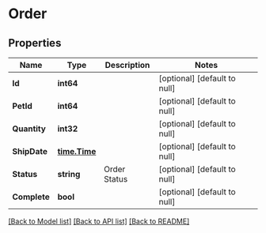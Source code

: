 # Order

## Properties
Name | Type | Description | Notes
------------ | ------------- | ------------- | -------------
**Id** | **int64** |  | [optional] [default to null]
**PetId** | **int64** |  | [optional] [default to null]
**Quantity** | **int32** |  | [optional] [default to null]
**ShipDate** | [**time.Time**](time.Time.md) |  | [optional] [default to null]
**Status** | **string** | Order Status | [optional] [default to null]
**Complete** | **bool** |  | [optional] [default to null]

[[Back to Model list]](../README.md#documentation-for-models) [[Back to API list]](../README.md#documentation-for-api-endpoints) [[Back to README]](../README.md)


